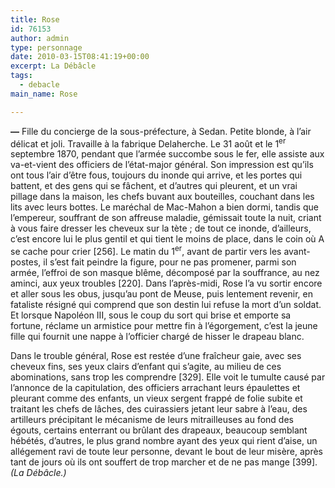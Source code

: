 ```yaml
---
title: Rose
id: 76153
author: admin
type: personnage
date: 2010-03-15T08:41:19+00:00
excerpt: La Débâcle
tags:
  - debacle
main_name: Rose

---
```

**—** Fille du concierge de la sous-préfecture, à Sedan. Petite blonde, à l&rsquo;air délicat et joli. Travaille à la fabrique Delaherche. Le 31 août et le 1<sup>er</sup> <span style="font-family: Arial;"></span>septembre 1870, pendant que l&rsquo;armée succombe sous le fer, elle assiste aux va-et-vient des officiers de l&rsquo;état-major général. Son impression est qu&rsquo;ils ont tous l&rsquo;air d&rsquo;être fous, toujours du inonde qui arrive, et les portes qui battent, et des gens qui se fâchent, et d&rsquo;autres qui pleurent, et un vrai pillage dans la maison, les chefs buvant aux bouteilles, couchant dans les lits avec leurs bottes. Le maréchal de Mac-Mahon a bien dormi, tandis que l&rsquo;empereur, souffrant de son affreuse maladie, gémissait toute la nuit, criant à vous faire dresser les cheveux sur la tète ; de tout ce inonde, d&rsquo;ailleurs, c&rsquo;est encore lui le plus gentil et qui tient le moins de place, dans le coin où A se cache pour crier [256]. Le matin du 1<sup>er</sup>, avant de partir vers les avant-postes, il s&rsquo;est fait peindre la figure, pour ne pas promener, parmi son armée, l&rsquo;effroi de son masque blême, décomposé par la souffrance, au nez aminci, aux yeux troubles [220]. Dans l&rsquo;après-midi, Rose l&rsquo;a vu sortir encore et aller sous les obus, jusqu&rsquo;au pont de Meuse, puis lentement revenir, en fataliste résigné qui comprend que son destin lui refuse la mort d&rsquo;un soldat. Et lorsque Napoléon III, sous le coup du sort qui brise et emporte sa fortune, réclame un armistice pour mettre fin à l&rsquo;égorgement, c&rsquo;est la jeune fille qui fournit une nappe à l&rsquo;officier chargé de hisser le drapeau blanc.

Dans le trouble général, Rose est restée d&rsquo;une fraîcheur gaie, avec ses cheveux fins, ses yeux clairs d&rsquo;enfant qui s&rsquo;agite, au milieu de ces abominations, sans trop les comprendre [329]. Elle voit le tumulte causé par l&rsquo;annonce de la capitulation, des officiers arrachant leurs épaulettes et pleurant comme des enfants, un vieux sergent frappé de folie subite et traitant les chefs de lâches, des cuirassiers jetant leur sabre à l&rsquo;eau, des artilleurs précipitant le mécanisme de leurs mitrailleuses au fond des égouts, certains enterrant ou brûlant des drapeaux, beaucoup semblant hébétés, d&rsquo;autres, le plus grand nombre ayant des yeux qui rient d&rsquo;aise, un allégement ravi de toute leur personne, devant le bout de leur misère, après tant de jours où ils ont souffert de trop marcher et de ne pas mange [399]. _(La Débâcle.)_